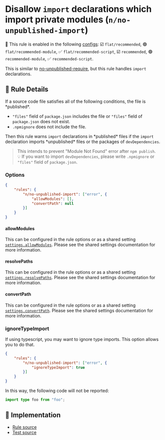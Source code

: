 # Disallow `import` declarations which import private modules (`n/no-unpublished-import`)

💼 This rule is enabled in the following [configs](https://github.com/eslint-community/eslint-plugin-n#-configs): ☑️ `flat/recommended`, 🟢 `flat/recommended-module`, ✅ `flat/recommended-script`, ☑️ `recommended`, 🟢 `recommended-module`, ✅ `recommended-script`.

<!-- end auto-generated rule header -->

This is similar to [no-unpublished-require](no-unpublished-require.md), but this rule handles `import` declarations.

## 📖 Rule Details

If a source code file satisfies all of the following conditions, the file is \*published\*.

- `"files"` field of `package.json` includes the file or `"files"` field of `package.json` does not exist.
- `.npmignore` does not include the file.

Then this rule warns `import` declarations in \*published\* files if the `import` declaration imports \*unpublished\* files or the packages of `devDependencies`.

> This intends to prevent "Module Not Found" error after `npm publish`.\
> 💡 If you want to import `devDependencies`, please write `.npmignore` or `"files"` field of `package.json`.

### Options

```json
{
    "rules": {
        "n/no-unpublished-import": ["error", {
            "allowModules": [],
            "convertPath": null
        }]
    }
}
```

#### allowModules

This can be configured in the rule options or as a shared setting [`settings.allowModules`](https://github.com/eslint-community/eslint-plugin-n/tree/master/docs/shared-settings.md#allowmodules).
Please see the shared settings documentation for more information.

#### resolvePaths

This can be configured in the rule options or as a shared setting [`settings.resolvePaths`](https://github.com/eslint-community/eslint-plugin-n/tree/master/docs/shared-settings.md#resolvepaths).
Please see the shared settings documentation for more information.

#### convertPath

This can be configured in the rule options or as a shared setting [`settings.convertPath`](https://github.com/eslint-community/eslint-plugin-n/tree/master/docs/shared-settings.md#convertpath).
Please see the shared settings documentation for more information.

### ignoreTypeImport

If using typescript, you may want to ignore type imports. This option allows you to do that.

```json
{
    "rules": {
        "n/no-unpublished-import": ["error", {
            "ignoreTypeImport": true
        }]
    }
}
```

In this way, the following code will not be reported:

```ts
import type foo from "foo";
```

## 🔎 Implementation

- [Rule source](https://github.com/eslint-community/eslint-plugin-n/tree/master/lib/rules/no-unpublished-import.js)
- [Test source](https://github.com/eslint-community/eslint-plugin-n/tree/master/tests/lib/rules/no-unpublished-import.js)
